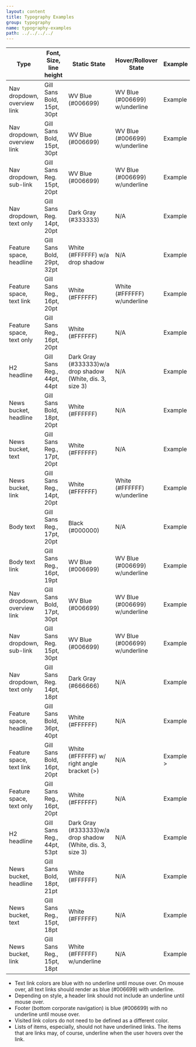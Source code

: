 ```yaml
---
layout: content
title: Typography Examples
group: typography
name: typography-examples
path: ../../../../
---
```

<table class="table table-striped table-hover table-bordered">
  <thead>
    <tr>
      <th>
        Type
      </th>
      <th>
        Font, Size, line height
      </th>
      <th>
        Static State
      </th>
      <th>
        Hover/Rollover State
      </th>
      <th>
        Example
      </th>
    </tr>
  </thead>
  <tbody>
    <tr>
      <td>
        Nav dropdown, overview link
      </td>
      <td>
        Gill Sans Bold, 15pt, 30pt
      </td>
      <td>
        WV Blue (#006699)
      </td>
      <td>
        WV Blue (#006699) w/underline
      </td>
      <td>
        Example
      </td>
    </tr>
    <tr>
      <td>
        Nav dropdown, overview link
      </td>
      <td>
        Gill Sans Bold, 15pt, 30pt
      </td>
      <td>
        WV Blue (#006699)
      </td>
      <td>
        WV Blue (#006699) w/underline
      </td>
      <td>
        Example
      </td>
    </tr>
    <tr>
      <td>
Nav dropdown, sub-link
      </td>
      <td>
Gill Sans Reg. 15pt, 20pt
      </td>
      <td>
WV Blue (#006699)
      </td>
      <td>
WV Blue (#006699) w/underline
      </td>
      <td>
Example
      </td>
    </tr>
        <tr>
          <td>
            Nav dropdown, text only
          </td>
          <td>
            Gill Sans Reg. 14pt, 20pt
          </td>
          <td>
            Dark Gray (#333333)
          </td>
          <td>
            N/A
          </td>
          <td>
            Example
          </td>
        </tr>
            <tr>
              <td>
                Feature space, headline
              </td>
              <td>
                Gill Sans Bold, 29pt, 32pt
              </td>
              <td>
                White (#FFFFFF) w/a drop shadow
              </td>
              <td>
                N/A
              </td>
              <td>
                Example
              </td>
            </tr>
          <tr>
            <td>
              Feature space, text link
            </td>
            <td>
              Gill Sans Reg., 16pt, 20pt
            </td>
            <td>
              White (#FFFFFF)
            </td>
            <td>
              White (#FFFFFF) w/underline
            </td>
            <td>
              Example
            </td>
          </tr>
          <tr>
            <td>
              Feature space, text only
            </td>
            <td>
              Gill Sans Reg., 16pt, 20pt
            </td>
            <td>
              White (#FFFFFF)
            </td>
            <td>
              N/A
            </td>
            <td>
              Example
            </td>
          </tr>
              <tr>
                <td>
                  H2 headline
                </td>
                <td>
                  Gill Sans Reg., 44pt, 44pt
                </td>
                <td>
                  Dark Gray (#333333)w/a drop shadow (White, dis. 3, size 3)
                </td>
                <td>
                  N/A
                </td>
                <td>
                  Example
                </td>
              </tr>
        <tr>
          <td>
            News bucket, headline
          </td>
          <td>
            Gill Sans Bold, 18pt, 20pt
          </td>
          <td>
            White (#FFFFFF)
          </td>
          <td>
            N/A
          </td>
          <td>
            Example
          </td>
        </tr>
        <tr>
          <td>
            News bucket, text
          </td>
          <td>
            Gill Sans Reg., 17pt, 20pt
          </td>
          <td>
            White (#FFFFFF)
          </td>
          <td>
            N/A
          </td>
          <td>
            Example
          </td>
        </tr>
        <tr>
          <td>
            News bucket, link
          </td>
          <td>
            Gill Sans Reg., 14pt, 20pt
          </td>
          <td>
            White (#FFFFFF)
          </td>
          <td>
            White (#FFFFFF) w/underline
          </td>
          <td>
            Example
          </td>
        </tr>
        <tr>
          <td>
Body text
          </td>
          <td>
Gill Sans Reg., 17pt, 20pt
          </td>
          <td>
Black (#000000)
          </td>
          <td>
N/A
          </td>
          <td>
            Example
          </td>
        </tr>
        <tr>
          <td>
            Body text link
          </td>
          <td>
Gill Sans Reg., 16pt, 19pt
          </td>
          <td>
WV Blue (#006699)
          </td>
          <td>
WV Blue (#006699) w/underline
          </td>
          <td>
            Example
          </td>
        </tr>
        <tr>
          <td>
            Nav dropdown, overview link
          </td>
          <td>
            Gill Sans Bold, 17pt, 30pt
          </td>
          <td>
            WV Blue (#006699)
          </td>
          <td>
            WV Blue (#006699) w/underline
          </td>
          <td>
            Example
          </td>
        </tr>
        <tr>
          <td>
            Nav dropdown, sub-link
          </td>
          <td>
Gill Sans Reg. 15pt, 30pt
          </td>
          <td>
WV Blue (#006699)
          </td>
          <td>
WV Blue (#006699) w/underline
          </td>
          <td>
            Example
          </td>
        </tr>
        <tr>
          <td>
            Nav dropdown, text only
          </td>
          <td>
            Gill Sans Reg. 14pt, 18pt
          </td>
          <td>
            Dark Gray (#666666)
          </td>
          <td>
            N/A
          </td>
          <td>
            Example
          </td>
        </tr>
        <tr>
          <td>
Feature space, headline
     </td>
          <td>
            Gill Sans Bold, 36pt, 40pt
          </td>
          <td>
            White (#FFFFFF)
          </td>
          <td>
N/A
          </td>
          <td>
            Example
          </td>
        </tr>
        <tr>
          <td>
            Feature space, text link
          </td>
          <td>
            Gill Sans Bold, 16pt, 20pt
          </td>
          <td>
            White (#FFFFFF) w/ right angle bracket (>)
          </td>
          <td>
            N/A
          </td>
          <td>
            Example >
          </td>
        </tr>
        <tr>
          <td>
            Feature space, text only
          </td>
          <td>
            Gill Sans Reg., 16pt, 20pt
          </td>
          <td>
            White (#FFFFFF)
          </td>
          <td>
            N/A
          </td>
          <td>
            Example
          </td>
        </tr>
        <tr>
          <td>
            H2 headline
          </td>
          <td>
            Gill Sans Reg., 44pt, 53pt
          </td>
          <td>
            Dark Gray (#333333)w/a drop shadow (White, dis. 3, size 3)
          </td>
          <td>
            N/A
          </td>
          <td>
            Example
          </td>
        </tr>
        <tr>
          <td>
            News bucket, headline
          </td>
          <td>
            Gill Sans Bold, 18pt, 21pt
          </td>
          <td>
            White (#FFFFFF)
          </td>
          <td>
            N/A
          </td>
          <td>
            Example
          </td>
        </tr>
        <tr>
          <td>
News bucket, text
          </td>
          <td>
Gill Sans Reg., 15pt, 18pt
          </td>
          <td>
White (#FFFFFF)
          </td>
          <td>
            N/A
          </td>
          <td>
            Example
          </td>
        </tr>
        <tr>
          <td>
            News bucket, link
          </td>
          <td>
            Gill Sans Reg., 15pt, 18pt
          </td>
          <td>
White (#FFFFFF) w/underline
          </td>
          <td>
N/A
          </td>
          <td>
            Example
          </td>
        </tr>
  </tbody>
</table>

* Text link colors are blue with no underline until mouse over. On mouse over, all text links should render as blue (#006699) with underline.
* Depending on style, a header link should not include an underline until mouse over.
* Footer (bottom corporate navigation) is blue (#006699) with no underline until mouse over.
* Visited link colors do not need to be defined as a different color.
* Lists of items, especially, should not have underlined links. The items that are links may, of course, underline when the user hovers over the link.
